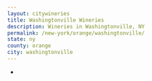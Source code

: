 ```yaml
---
layout: citywineries
title: Washingtonville Wineries
description: Wineries in Washingtonville, NY
permalink: /new-york/orange/washingtonville/
state: ny
county: orange
city: washingtonville
---
```

-
